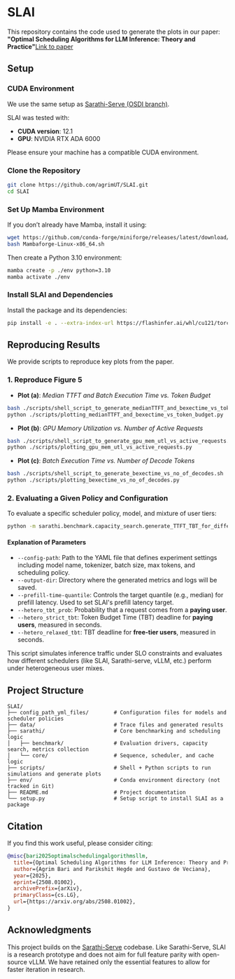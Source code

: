 # SLAI

This repository contains the code used to generate the plots in our paper:  
**"Optimal Scheduling Algorithms for LLM Inference: Theory and Practice"**[Link to paper](https://arxiv.org/abs/2508.01002)

## Setup

### CUDA Environment

We use the same setup as [Sarathi-Serve (OSDI branch)](https://github.com/microsoft/sarathi-serve/tree/osdi-sarathi-serve).

SLAI was tested with:
- **CUDA version**: 12.1  
- **GPU**: NVIDIA RTX ADA 6000

Please ensure your machine has a compatible CUDA environment.

### Clone the Repository

```bash
git clone https://github.com/agrimUT/SLAI.git
cd SLAI
```

### Set Up Mamba Environment

If you don’t already have Mamba, install it using:

```bash
wget https://github.com/conda-forge/miniforge/releases/latest/download/Mambaforge-Linux-x86_64.sh
bash Mambaforge-Linux-x86_64.sh
```

Then create a Python 3.10 environment:

```bash
mamba create -p ./env python=3.10
mamba activate ./env
```

### Install SLAI and Dependencies

Install the package and its dependencies:

```bash
pip install -e . --extra-index-url https://flashinfer.ai/whl/cu121/torch2.3/
```

## Reproducing Results

We provide scripts to reproduce key plots from the paper.

### 1. Reproduce Figure 5

- **Plot (a)**: *Median TTFT and Batch Execution Time vs. Token Budget*

```bash
bash ./scripts/shell_script_to_generate_medianTTFT_and_bexectime_vs_token_budget.sh
python ./scripts/plotting_medianTTFT_and_bexectime_vs_token_budget.py
```

- **Plot (b)**: *GPU Memory Utilization vs. Number of Active Requests*

```bash
bash ./scripts/shell_script_to_generate_gpu_mem_utl_vs_active_requests.sh
python ./scripts/plotting_gpu_mem_utl_vs_active_requests.py
```

- **Plot (c)**: *Batch Execution Time vs. Number of Decode Tokens*

```bash
bash ./scripts/shell_script_to_generate_bexectime_vs_no_of_decodes.sh
python ./scripts/plotting_bexectime_vs_no_of_decodes.py
```

### 2. Evaluating a Given Policy and Configuration

To evaluate a specific scheduler policy, model, and mixture of user tiers:

```bash
python -m sarathi.benchmark.capacity_search.generate_TTFT_TBT_for_different_schedulers   --config-path ./config_path_yml_files/mistral7b_relaxed.yml   --output-dir ./heterogeneous_TBT_p5per_100ms_500ms_mistral7b   --prefill-time-quantile 0.50   --hetero_tbt_prob 0.05   --hetero_strict_tbt 0.1   --hetero_relaxed_tbt 0.5
```

#### Explanation of Parameters

- `--config-path`: Path to the YAML file that defines experiment settings including model name, tokenizer, batch size, max tokens, and scheduling policy.
- `--output-dir`: Directory where the generated metrics and logs will be saved.
- `--prefill-time-quantile`: Controls the target quantile (e.g., median) for prefill latency. Used to set SLAI's prefill latency target.
- `--hetero_tbt_prob`: Probability that a request comes from a **paying user**.
- `--hetero_strict_tbt`: Token Budget Time (TBT) deadline for **paying users**, measured in seconds.
- `--hetero_relaxed_tbt`: TBT deadline for **free-tier users**, measured in seconds.

This script simulates inference traffic under SLO constraints and evaluates how different schedulers (like SLAI, Sarathi-serve, vLLM, etc.) perform under heterogeneous user mixes.

## Project Structure

```
SLAI/
├── config_path_yml_files/        # Configuration files for models and scheduler policies
├── data/                         # Trace files and generated results
├── sarathi/                      # Core benchmarking and scheduling logic
│   ├── benchmark/                # Evaluation drivers, capacity search, metrics collection
│   └── core/                     # Sequence, scheduler, and cache logic
├── scripts/                      # Shell + Python scripts to run simulations and generate plots
├── env/                          # Conda environment directory (not tracked in Git)
├── README.md                     # Project documentation
└── setup.py                      # Setup script to install SLAI as a package
```

## Citation

If you find this work useful, please consider citing:

```bibtex
@misc{bari2025optimalschedulingalgorithmsllm,
  title={Optimal Scheduling Algorithms for LLM Inference: Theory and Practice}, 
  author={Agrim Bari and Parikshit Hegde and Gustavo de Veciana},
  year={2025},
  eprint={2508.01002},
  archivePrefix={arXiv},
  primaryClass={cs.LG},
  url={https://arxiv.org/abs/2508.01002},
}
```

## Acknowledgments

This project builds on the [Sarathi-Serve](https://github.com/microsoft/sarathi-serve/tree/main) codebase. Like Sarathi-Serve, SLAI is a research prototype and does not aim for full feature parity with open-source vLLM. We have retained only the essential features to allow for faster iteration in research.

